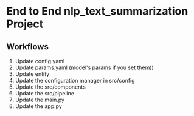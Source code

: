 # End to End nlp_text_summarization Project

## Workflows

1. Update config.yaml
2. Update params.yaml (model's params if you set them))
3. Update entity
4. Update the configuration manager in src/config
5. Update the src/components
6. Update the src/pipeline
7. Update the main.py
8. Update the app.py

